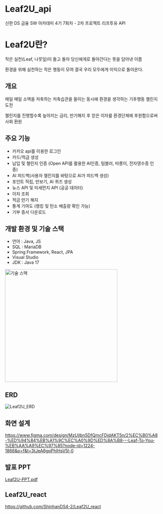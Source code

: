 # Leaf2U_api
신한 DS 금융 SW 아카데미 4기 7회차 - 2차 프로젝트 리프투유 API


# Leaf2U란?
작은 실천(Leaf, 나뭇잎)이 돌고 돌아 당신에게로 돌아간다는 뜻을 담아낸 이름

환경을 위해 실천하는 작은 행동이 모여 결국 우리 모두에게 이익으로 돌아온다.


## 개요
매일 매일 소액을 저축하는 저축습관을 들이는 동시에 환경을 생각하는 기후행동 챌린지 도전

챌린지를 진행할수록 높아지는 금리, 만기해지 후 얻은 이자를 환경단체에 후원함으로써 사회 환원


## 주요 기능
* 카카오 api를 이용한 로그인
* 카드/적금 생성
* 납입 및 챌린지 인증 (Open API를 활용한 AI인증, 텀블러, 따릉이, 전자영수증 인증)
* AI 피드백(사용자 챌린지를 바탕으로 AI가 피드백 생성)
* 포인트 적립, 만보기, AI 퀴즈 생성
* 뉴스 API 및 미세먼지 API (공공 데이터)
* 이자 조회
* 적금 만기 해지
* 통계 기여도 (랭킹 및 탄소 배출량 확인 가능)
* 기부 증서 다운로드


## 개발 환경 및 기술 스택
* 언어 : Java, JS
* SQL : MariaDB
* Spring Framework, React, JPA
* Visual Studio
* JDK : Java 17
  
<img width="370" alt="기술 스택" src="https://github.com/user-attachments/assets/862625a6-2f9a-44da-b049-f331da2e6976" />


## ERD
![Leaf2U_ERD](https://github.com/user-attachments/assets/73a07da2-8d50-45a0-a503-fe5f5b5532e7)


## 화면 설계
https://www.figma.com/design/MzUjlbn5DfQmcFDjdAKT5n/2%EC%B0%A8-%ED%94%84%EB%A1%9C%EC%A0%9D%ED%8A%B8---Leaf-To-You-%EB%AA%A9%EC%97%85?node-id=1224-1866&p=f&t=3tJeA6gpPhIHsV5l-0


## 발표 PPT
[Leaf2U-PPT.pdf](https://github.com/user-attachments/files/19416358/Leaf2U-PPT.pdf)

## Leaf2U_react
https://github.com/ShinhanDS4-2/Leaf2U_react
